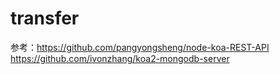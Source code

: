 # transfer
参考：https://github.com/pangyongsheng/node-koa-REST-API
https://github.com/ivonzhang/koa2-mongodb-server